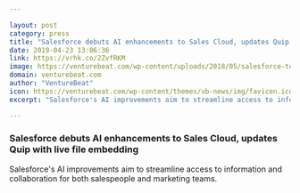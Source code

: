 ```yaml
---

layout: post
category: press
title: "Salesforce debuts AI enhancements to Sales Cloud, updates Quip with live file embedding"
date: 2019-04-23 13:06:36
link: https://vrhk.co/2ZvfRKM
image: https://venturebeat.com/wp-content/uploads/2018/05/salesforce-tower-indianapolis.jpg?w=1200&strip=all
domain: venturebeat.com
author: "VentureBeat"
icon: https://venturebeat.com/wp-content/themes/vb-news/img/favicon.ico
excerpt: "Salesforce's AI improvements aim to streamline access to information and collaboration for both salespeople and marketing teams."

---
```


### Salesforce debuts AI enhancements to Sales Cloud, updates Quip with live file embedding

Salesforce's AI improvements aim to streamline access to information and collaboration for both salespeople and marketing teams.